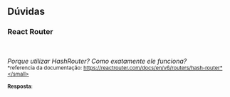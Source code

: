 ## **Dúvidas**

### <b>React Router</b>

<br/>

*Porque utilizar HashRouter? Como exatamente ele funciona?*<br/>
<small>*referencia da documentação: https://reactrouter.com/docs/en/v6/routers/hash-router*</small><br/><br/>
**Resposta**: